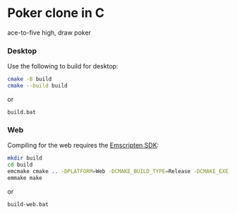 # Poker clone in C
ace-to-five high, draw poker

### Desktop

Use the following to build for desktop:

``` bash
cmake -B build
cmake --build build
```
or
```batch
build.bat
```

### Web

Compiling for the web requires the [Emscripten SDK](https://emscripten.org/docs/getting_started/downloads.html):

``` bash
mkdir build
cd build
emcmake cmake .. -DPLATFORM=Web -DCMAKE_BUILD_TYPE=Release -DCMAKE_EXE_LINKER_FLAGS="-s USE_GLFW=3" -DCMAKE_EXECUTABLE_SUFFIX=".html"
emmake make
```
or
```batch
build-web.bat
```
